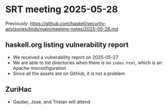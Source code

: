 # SRT meeting 2025-05-28

Previously:
https://github.com/haskell/security-advisories/blob/main/meeting-notes/2025-05-28.md

## haskell.org listing vulnerability report

* We received a vulnerability report on 2025-05-27
* We are able to list directories when there is no `index.html`, which is an Apache misconfiguration
* Since all the assets are on GitHub, it is not a problem

## ZuriHac

* Gautier, Jose, and Tristan will attend
